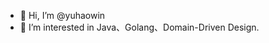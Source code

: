 - 👋 Hi, I’m @yuhaowin
- 👀 I’m interested in Java、Golang、Domain-Driven Design.

<!---
yuhaowin/yuhaowin is a ✨ special ✨ repository because its `README.md` (this file) appears on your GitHub profile.
You can click the Preview link to take a look at your changes.
--->
